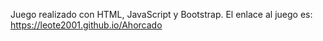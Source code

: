 Juego realizado con HTML, JavaScript y Bootstrap. El enlace al juego es:
https://leote2001.github.io/Ahorcado   